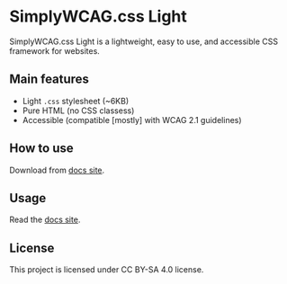 # SimplyWCAG.css Light

SimplyWCAG.css Light is a lightweight, easy to use, and accessible CSS framework for websites.

## Main features
* Light `.css` stylesheet (~6KB)
* Pure HTML (no CSS classess)
* Accessible (compatible [mostly] with WCAG 2.1 guidelines)

## How to use
Download from [docs site]([https://simplywcagcss.com](https://y4ch0.github.io/SimplyWCAG.css-Lite/)).

## Usage
Read the [docs site]([https://simplywcagcss.com](https://y4ch0.github.io/SimplyWCAG.css-Lite/)).

## License
This project is licensed under CC BY-SA 4.0 license.
